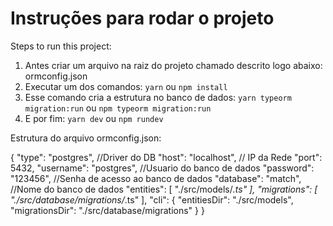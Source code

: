 # Instruções para rodar o projeto

Steps to run this project:

1. Antes criar um arquivo na raiz do projeto chamado descrito logo abaixo: ormconfig.json
2. Executar um dos comandos: `yarn` ou `npm install`
3. Esse comando cria a estrutura no banco de dados: `yarn typeorm migration:run` ou `npm typeorm migration:run`
4. E por fim: `yarn dev` ou `npm rundev`


Estrutura do arquivo ormconfig.json:

{
   "type": "postgres", //Driver do DB
   "host": "localhost", // IP da Rede
   "port": 5432,
   "username": "postgres", //Usuario do banco de dados
   "password": "123456", //Senha de acesso ao banco de dados
   "database": "match", //Nome do banco de dados
   "entities": [
      "./src/models/*.ts"
   ],
   "migrations": [
      "./src/database/migrations/*.ts"
   ],
   "cli": {
      "entitiesDir": "./src/models",
      "migrationsDir": "./src/database/migrations"
   }
}
